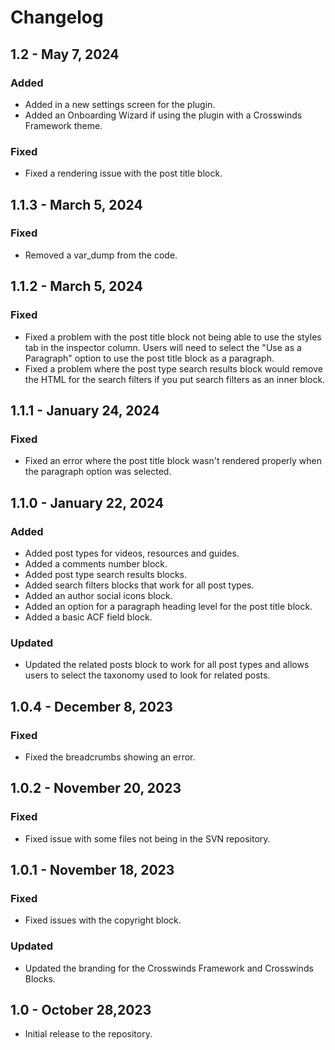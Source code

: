 # Changelog

## 1.2 - May 7, 2024
### Added
- Added in a new settings screen for the plugin.
- Added an Onboarding Wizard if using the plugin with a Crosswinds Framework theme.

### Fixed
- Fixed a rendering issue with the post title block.

## 1.1.3 - March 5, 2024
### Fixed
- Removed a var_dump from the code.

## 1.1.2 - March 5, 2024
### Fixed
- Fixed a problem with the post title block not being able to use the styles tab in the inspector column. Users will need to select the "Use as a Paragraph" option to use the post title block as a paragraph.
- Fixed a problem where the post type search results block would remove the HTML for the search filters if you put search filters as an inner block.

## 1.1.1 - January 24, 2024
### Fixed
- Fixed an error where the post title block wasn't rendered properly when the paragraph option was selected.

## 1.1.0 - January 22, 2024
### Added
- Added post types for videos, resources and guides.
- Added a comments number block.
- Added post type search results blocks.
- Added search filters blocks that work for all post types.
- Added an author social icons block.
- Added an option for a paragraph heading level for the post title block.
- Added a basic ACF field block.

### Updated
- Updated the related posts block to work for all post types and allows users to select the taxonomy used to look for related posts.

## 1.0.4 - December 8, 2023
### Fixed
- Fixed the breadcrumbs showing an error.

## 1.0.2 - November 20, 2023
### Fixed
- Fixed issue with some files not being in the SVN repository.

## 1.0.1 - November 18, 2023
### Fixed
- Fixed issues with the copyright block.

### Updated
- Updated the branding for the Crosswinds Framework and Crosswinds Blocks.

## 1.0 - October 28,2023
- Initial release to the repository.